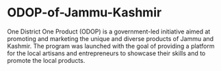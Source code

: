 # ODOP-of-Jammu-Kashmir
One District One Product (ODOP) is a government-led initiative aimed at promoting and marketing the unique and diverse products of Jammu and Kashmir. The program was launched with the goal of providing a platform for the local artisans and entrepreneurs to showcase their skills and to promote the local products.
